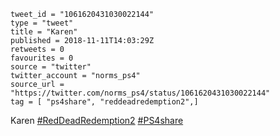 ```
tweet_id = "1061620431030022144"
type = "tweet"
title = "Karen"
published = 2018-11-11T14:03:29Z
retweets = 0
favourites = 0
source = "twitter"
twitter_account = "norms_ps4"
source_url = "https://twitter.com/norms_ps4/status/1061620431030022144"
tag = [ "ps4share", "reddeadredemption2",]
```

Karen [#RedDeadRedemption2](/tags/reddeadredemption2/) [#PS4share](/tags/ps4share/)

<p class='image'><img src='http://mnf.m17s.net/2018/11/11/DruiJ1vWwAAs3Le.jpg' alt=''></p>

